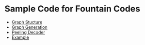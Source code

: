 # Sample Code for Fountain Codes

* [Graph Stucture](./GraphStructure.py)
* [Graph Generation](./GraphGeneration.py)
* [Peeling Decoder](./DecodingProcess.py)
* [Example](./Test.py)
